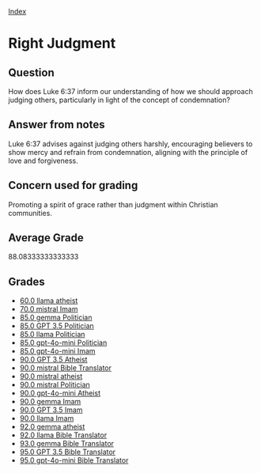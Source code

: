 
[Index](../../index.md)
# Right Judgment
## Question
How does Luke 6:37 inform our understanding of how we should approach judging others, particularly in light of the concept of condemnation?

## Answer from notes
Luke 6:37 advises against judging others harshly, encouraging believers to show mercy and refrain from condemnation, aligning with the principle of love and forgiveness.

## Concern used for grading
Promoting a spirit of grace rather than judgment within Christian communities.

## Average Grade
88.08333333333333

## Grades
 * [60.0 llama atheist](../answers/llama_atheist/Right_Judgment.md)
 * [70.0 mistral Imam](../answers/mistral_Imam/Right_Judgment.md)
 * [85.0 gemma Politician](../answers/gemma_Politician/Right_Judgment.md)
 * [85.0 GPT 3.5 Politician](../answers/GPT_3.5_Politician/Right_Judgment.md)
 * [85.0 llama Politician](../answers/llama_Politician/Right_Judgment.md)
 * [85.0 gpt-4o-mini Politician](../answers/gpt-4o-mini_Politician/Right_Judgment.md)
 * [85.0 gpt-4o-mini Imam](../answers/gpt-4o-mini_Imam/Right_Judgment.md)
 * [90.0 GPT 3.5 Atheist](../answers/GPT_3.5_Atheist/Right_Judgment.md)
 * [90.0 mistral Bible Translator](../answers/mistral_Bible_Translator/Right_Judgment.md)
 * [90.0 mistral atheist](../answers/mistral_atheist/Right_Judgment.md)
 * [90.0 mistral Politician](../answers/mistral_Politician/Right_Judgment.md)
 * [90.0 gpt-4o-mini Atheist](../answers/gpt-4o-mini_Atheist/Right_Judgment.md)
 * [90.0 gemma Imam](../answers/gemma_Imam/Right_Judgment.md)
 * [90.0 GPT 3.5 Imam](../answers/GPT_3.5_Imam/Right_Judgment.md)
 * [90.0 llama Imam](../answers/llama_Imam/Right_Judgment.md)
 * [92.0 gemma atheist](../answers/gemma_atheist/Right_Judgment.md)
 * [92.0 llama Bible Translator](../answers/llama_Bible_Translator/Right_Judgment.md)
 * [93.0 gemma Bible Translator](../answers/gemma_Bible_Translator/Right_Judgment.md)
 * [95.0 GPT 3.5 Bible Translator](../answers/GPT_3.5_Bible_Translator/Right_Judgment.md)
 * [95.0 gpt-4o-mini Bible Translator](../answers/gpt-4o-mini_Bible_Translator/Right_Judgment.md)

